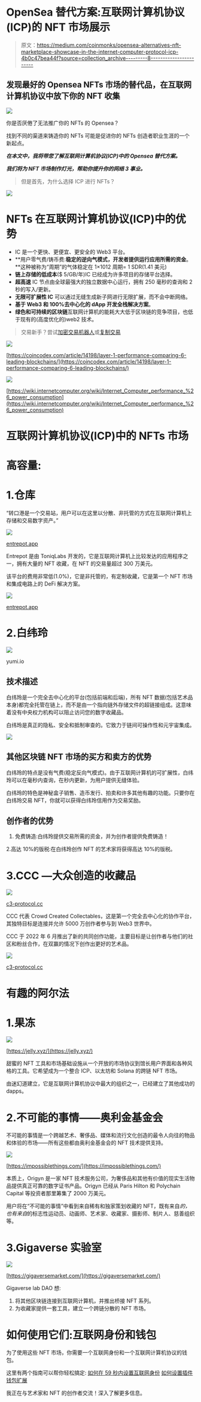 # OpenSea 替代方案:互联网计算机协议(ICP)的 NFT 市场展示

> 原文：<https://medium.com/coinmonks/opensea-alternatives-nft-marketplace-showcase-in-the-internet-computer-protocol-icp-4b0c47bea44f?source=collection_archive---------8----------------------->

## 发现最好的 Opensea NFTs 市场的替代品，在互联网计算机协议中放下你的 NFT 收集

![](img/e28f7ab90ea093308823e2b6264c4227.png)

你是否厌倦了无法推广你的 NFTs 的 Opensea？

找到不同的渠道来铸造你的 NFTs 可能是促进你的 NFTs 创造者职业生涯的一个新起点。

***在本文中，我将带您了解互联网计算机协议(ICP)中的 Opensea 替代方案。***

***我们将为 NFT 市场制作灯光，帮助你提升你的网络 3 事业。***

> 但是首先，为什么选择 ICP 进行 NFTs？

![](img/15291916ed62914c8b55899afe9aec14.png)

# NFTs 在互联网计算机协议(ICP)中的优势

*   IC 是一个更快、更便宜、更安全的 Web3 平台。
*   **用户零气费/铸币费:**稳定的逆向气模式，开发者提供运行应用所需的资金**。**这种被称为“周期”的气体稳定在 1×1012 周期= 1 SDR(1.41 美元)
*   **链上存储的低成本**($ 5/GB/年)IC 已经成为许多项目的存储平台选择。
*   **超高速** IC 节点由全球最强大的独立数据中心运行，拥有 250 毫秒的查询和 2 秒的写入/更新。
*   **无限可扩展性 IC** 可以通过无缝生成新子网进行无限扩展，而不会中断网络。
*   **基于 Web3 和 100%去中心化的 dApp 开发全栈解决方案**。
*   **绿色和可持续的区块链**互联网计算机的能耗大大低于区块链的竞争项目，也低于现有的(高度优化的)web2 技术。

> 交易新手？尝试[加密交易机器人](/coinmonks/crypto-trading-bot-c2ffce8acb2a)或[复制交易](/coinmonks/top-10-crypto-copy-trading-platforms-for-beginners-d0c37c7d698c)

![](img/7996d206c41c7930cca239a6fd593c65.png)

[https://coincodex.com/article/14198/layer-1-performance-comparing-6-leading-blockchains/](https://coincodex.com/article/14198/layer-1-performance-comparing-6-leading-blockchains/)

![](img/e73df8013bbf15240da39b24db128380.png)

[https://wiki.internetcomputer.org/wiki/Internet_Computer_performance_%26_power_consumption](https://wiki.internetcomputer.org/wiki/Internet_Computer_performance_%26_power_consumption)

# 互联网计算机协议(ICP)中的 NFTs 市场

# 高容量:

# 1.仓库

“转口港是一个交易站，用户可以在这里以分散、非托管的方式在互联网计算机上存储和交易数字资产。”

![](img/ce69835400a1a1185361a86f2f99a1f6.png)

[entrepot.app](http://entrepot.app)

Entrepot 是由 ToniqLabs 开发的，它是互联网计算机上比较发达的应用程序之一，拥有大量的 NFT 收藏，在 NFT 的交易量超过 300 万美元。

该平台的费用非常低(1.0%)，它是非托管的，有定制收藏，它是第一个 NFT 市场和集成电路上的 DeFi 解决方案。

![](img/c77327bffa5bc5fb6d56ebbd6ffe2dff.png)

[entrepot.app](http://entrepot.app)

# 2.白纬玲

![](img/c2a3293a0cc4963bc8479d1a92e46191.png)

yumi.io

## 技术描述

白纬玲是一个完全去中心化的平台(包括前端和后端)，所有 NFT 数据(包括艺术品本身)都完全托管在链上，而不是由一个指向链外存储文件的超链接组成。这意味着没有中央权力机构可以阻止访问您的数字收藏品。

白纬玲是真正的隐私、安全和抵制审查的。它致力于链间可操作性和元宇宙集成。

![](img/e26da111ac68c4ba1c18e8fc3843c4da.png)

## 其他区块链 NFT 市场的买方和卖方的优势

白纬玲的特点是没有气费(稳定反向气模式)。由于互联网计算机的可扩展性，白纬玲可以在毫秒内查询，在秒内更新，为用户提供无缝体验。

白纬玲的特色是神秘盒子销售、造币发行、拍卖和许多其他有趣的功能。只要你在白纬玲交易 NFT，你就可以获得白纬玲信用作为交易奖励。

## 创作者的优势

1.  免费铸造:白纬玲提供交易所需的资金，并为创作者提供免费铸造！

2.高达 10%的版税:在白纬玲创作 NFT 的艺术家将获得高达 10%的版税。

# 3.CCC —大众创造的收藏品

![](img/6e7c1e2a0ceb19df7a4af12430c0ff3c.png)

[c3-protocol.cc](https://t.co/rvhhX1VtbA)

CCC 代表 Crowd Created Collectables，这是第一个完全去中心化的协作平台，其独特目标是连接并允许 5000 万创作者参与到 Web3 世界中。

CCC 于 2022 年 6 月推出了新的共同创作功能，主要目标是让创作者与他们的社区和粉丝合作，在双赢的情况下创作出更好的艺术品。

![](img/b0c2b622a3d9758b20b39f80ec316b90.png)

[c3-protocol.cc](https://t.co/rvhhX1VtbA)

# 有趣的阿尔法

# 1.果冻

![](img/7f05163bca01852a185cf594d9d4aeb3.png)

[https://jelly.xyz/](https://jelly.xyz/)

甜蜜的 NFT 工具和市场基础设施从一个开放的市场协议到馆长用户界面和各种风格的工具。它希望成为一个整合 ICP、以太坊和 Solana 的跨链 NFT 市场。

由迷幻道建立，它是互联网计算机协议中最大的组织之一，已经建立了其他成功的 dapps。

# 2.不可能的事情——奥利金基金会

不可能的事情是一个跨越艺术、奢侈品、媒体和流行文化创造的最令人向往的物品和体验的市场——所有这些都由奥利金基金会的 NFT 技术提供支持。

![](img/1bb634003eb3f5078c59e9dadff76a7a.png)

[https://impossiblethings.com/](https://impossiblethings.com/)

本质上，Origyn 是一家 NFT 技术服务公司，为奢侈品和其他有价值的现实生活物品提供真正可靠的数字证书产品。Origyn 已经从 Paris Hilton 和 Polychain Capital 等投资者那里筹集了 2000 万美元。

用户将在“不可能的事情”中看到来自稀有和独家策划收藏的 NFT，既有来自*的，也有来自*的标志性运动员、动画师、艺术家、收藏家、摄影师、制片人、慈善组织等。

# 3.Gigaverse 实验室

![](img/3be0b6a311f8e581231dc7a56eefff11.png)

[https://gigaversemarket.com/](https://gigaversemarket.com/)

Gigaverse lab DAO 想:

1.  将其他区块链连接到互联网计算机，并推出桥接 NFT 系列。
2.  为收藏家提供一套工具，建立一个跨链分散的 NFT 市场。

# 如何使用它们:互联网身份和钱包

为了使用这些 NFT 市场，你需要一个互联网身份和一个互联网计算机协议的钱包。

这里有两个指南可以帮你轻松搞定: [如何在 59 秒内设置互联网身份](/@pinoweb3/starting-with-web3-setup-the-internet-identity-replace-email-and-password-24b0285a946e)
[如何设置插件钱包扩展](/plugwallet/how-to-setup-a-wallet-in-plug-quick-guide-6504daaa37e9)

我正在与艺术家和 NFT 的创作者交流！深入了解更多信息。